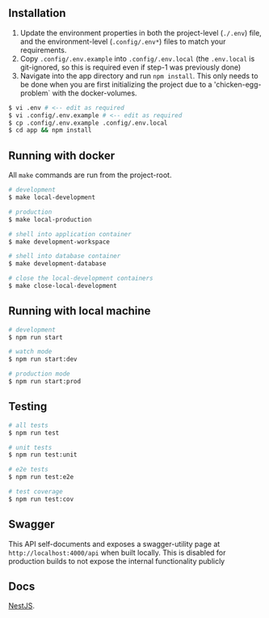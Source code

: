 ## Installation

1. Update the environment properties in both the project-level (`./.env`) file, and the environment-level (`.config/.env*`) files to match your requirements.
2. Copy `.config/.env.example` into  `.config/.env.local`  (the `.env.local` is git-ignored, so this is required even if step-1 was previously done)
3. Navigate into the app directory and run `npm install`.  This only needs to be done when you are first initializing the project due to a 'chicken-egg-problem` with the docker-volumes.

```bash
$ vi .env # <-- edit as required
$ vi .config/.env.example # <-- edit as required
$ cp .config/.env.example .config/.env.local
$ cd app && npm install
```

## Running with docker

All `make` commands are run from the project-root.

```bash
# development
$ make local-development

# production
$ make local-production

# shell into application container
$ make development-workspace

# shell into database container
$ make development-database

# close the local-development containers
$ make close-local-development
```


## Running with local machine

```bash
# development
$ npm run start

# watch mode
$ npm run start:dev

# production mode
$ npm run start:prod
```

## Testing

```bash
# all tests
$ npm run test

# unit tests
$ npm run test:unit

# e2e tests
$ npm run test:e2e

# test coverage
$ npm run test:cov
```

## Swagger

This API self-documents and exposes a swagger-utility page at `http://localhost:4000/api` when built locally.  This is disabled for production builds to not expose the internal functionality publicly

## Docs

[NestJS](https://docs.nestjs.com).
